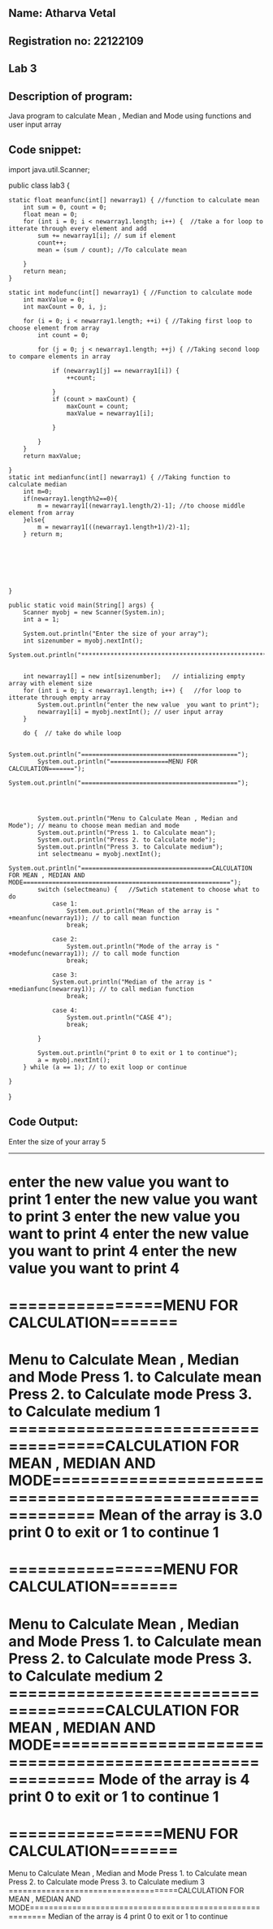 ## Name: Atharva Vetal
## Registration no: 22122109
## Lab 3


## Description of program: 
Java program to calculate Mean , Median and Mode using functions and user input array

## Code snippet:
import java.util.Scanner;

public class lab3 {

    static float meanfunc(int[] newarray1) { //function to calculate mean
        int sum = 0, count = 0;
        float mean = 0;
        for (int i = 0; i < newarray1.length; i++) {  //take a for loop to itterate through every element and add
            sum += newarray1[i]; // sum if element
            count++;
            mean = (sum / count); //To calculate mean

        }
        return mean; 
    }

    static int modefunc(int[] newarray1) { //Function to calculate mode
        int maxValue = 0;
        int maxCount = 0, i, j;

        for (i = 0; i < newarray1.length; ++i) { //Taking first loop to choose element from array
            int count = 0;

            for (j = 0; j < newarray1.length; ++j) { //Taking second loop to compare elements in array

                if (newarray1[j] == newarray1[i]) {
                    ++count;

                }
                if (count > maxCount) {
                    maxCount = count;
                    maxValue = newarray1[i];
                    
                }

            }
        }
        return maxValue;

    }
    static int medianfunc(int[] newarray1) { //Taking function to calculate median
        int m=0;
        if(newarray1.length%2==0){
            m = newarray1[(newarray1.length/2)-1]; //to choose middle element from array
        }else{
            m = newarray1[((newarray1.length+1)/2)-1];
        } return m;
        


       



    }

    public static void main(String[] args) {
        Scanner myobj = new Scanner(System.in);
        int a = 1;

        System.out.println("Enter the size of your array");
        int sizenumber = myobj.nextInt();
        System.out.println("**************************************************************");


        int newarray1[] = new int[sizenumber];   // intializing empty array with element size
        for (int i = 0; i < newarray1.length; i++) {   //for loop to itterate through empty array
            System.out.println("enter the new value  you want to print");
            newarray1[i] = myobj.nextInt(); // user input array
        }

        do {  // take do while loop
            
            System.out.println("===========================================");
            System.out.println("================MENU FOR CALCULATION=======");
            System.out.println("===========================================");
         



            System.out.println("Menu to Calculate Mean , Median and Mode"); // meanu to choose mean median and mode
            System.out.println("Press 1. to Calculate mean"); 
            System.out.println("Press 2. to Calculate mode");
            System.out.println("Press 3. to Calculate medium");
            int selectmeanu = myobj.nextInt();
            System.out.println("====================================CALCULATION FOR MEAN , MEDIAN AND MODE=========================================================");
            switch (selectmeanu) {   //Swtich statement to choose what to do
                case 1:
                    System.out.println("Mean of the array is " +meanfunc(newarray1)); // to call mean function
                    break;

                case 2:
                    System.out.println("Mode of the array is " +modefunc(newarray1)); // to call mode function
                    break;

                case 3:
                System.out.println("Median of the array is " +medianfunc(newarray1)); // to call median function
                    break;

                case 4:
                    System.out.println("CASE 4");
                    break;

            }

            System.out.println("print 0 to exit or 1 to continue");
            a = myobj.nextInt();
        } while (a == 1); // to exit loop or continue

    }

}


## Code Output:
Enter the size of your array
5               
**************************************************************
enter the new value  you want to print
1
enter the new value  you want to print
3
enter the new value  you want to print
4
enter the new value  you want to print
4
enter the new value  you want to print
4
===========================================
================MENU FOR CALCULATION=======
===========================================
Menu to Calculate Mean , Median and Mode
Press 1. to Calculate mean
Press 2. to Calculate mode
Press 3. to Calculate medium
1
====================================CALCULATION FOR MEAN , MEDIAN AND MODE=========================================================
Mean of the array is 3.0
print 0 to exit or 1 to continue
1
===========================================
================MENU FOR CALCULATION=======
===========================================
Menu to Calculate Mean , Median and Mode
Press 1. to Calculate mean
Press 2. to Calculate mode
Press 3. to Calculate medium
2
====================================CALCULATION FOR MEAN , MEDIAN AND MODE=========================================================
Mode of the array is 4
print 0 to exit or 1 to continue
1
===========================================
================MENU FOR CALCULATION=======
===========================================
Menu to Calculate Mean , Median and Mode
Press 1. to Calculate mean
Press 2. to Calculate mode
Press 3. to Calculate medium
3
====================================CALCULATION FOR MEAN , MEDIAN AND MODE=========================================================
Median of the array is 4
print 0 to exit or 1 to continue
